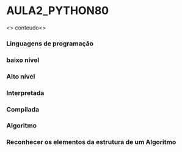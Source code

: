 # AULA2_PYTHON80
<> conteudo<>
### Linguagens de programação
### baixo nível
### Alto nível
### Interpretada
### Compilada



### Algoritmo
### Reconhecer os elementos da estrutura de um Algoritmo
